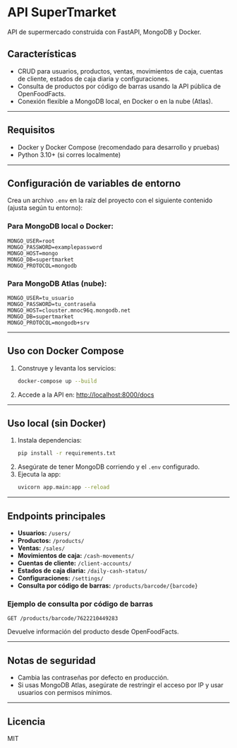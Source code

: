 # API SuperTmarket

API de supermercado construida con FastAPI, MongoDB y Docker.

## Características

- CRUD para usuarios, productos, ventas, movimientos de caja, cuentas de cliente, estados de caja diaria y configuraciones.
- Consulta de productos por código de barras usando la API pública de OpenFoodFacts.
- Conexión flexible a MongoDB local, en Docker o en la nube (Atlas).

---

## Requisitos

- Docker y Docker Compose (recomendado para desarrollo y pruebas)
- Python 3.10+ (si corres localmente)

---

## Configuración de variables de entorno

Crea un archivo `.env` en la raíz del proyecto con el siguiente contenido (ajusta según tu entorno):

### Para MongoDB local o Docker:

```
MONGO_USER=root
MONGO_PASSWORD=examplepassword
MONGO_HOST=mongo
MONGO_DB=supertmarket
MONGO_PROTOCOL=mongodb
```

### Para MongoDB Atlas (nube):

```
MONGO_USER=tu_usuario
MONGO_PASSWORD=tu_contraseña
MONGO_HOST=clouster.mnoc96q.mongodb.net
MONGO_DB=supertmarket
MONGO_PROTOCOL=mongodb+srv
```

---

## Uso con Docker Compose

1. Construye y levanta los servicios:
   ```sh
   docker-compose up --build
   ```
2. Accede a la API en: [http://localhost:8000/docs](http://localhost:8000/docs)

---

## Uso local (sin Docker)

1. Instala dependencias:
   ```sh
   pip install -r requirements.txt
   ```
2. Asegúrate de tener MongoDB corriendo y el `.env` configurado.
3. Ejecuta la app:
   ```sh
   uvicorn app.main:app --reload
   ```

---

## Endpoints principales

- **Usuarios:** `/users/`
- **Productos:** `/products/`
- **Ventas:** `/sales/`
- **Movimientos de caja:** `/cash-movements/`
- **Cuentas de cliente:** `/client-accounts/`
- **Estados de caja diaria:** `/daily-cash-status/`
- **Configuraciones:** `/settings/`
- **Consulta por código de barras:** `/products/barcode/{barcode}`

### Ejemplo de consulta por código de barras

```
GET /products/barcode/7622210449283
```

Devuelve información del producto desde OpenFoodFacts.

---

## Notas de seguridad

- Cambia las contraseñas por defecto en producción.
- Si usas MongoDB Atlas, asegúrate de restringir el acceso por IP y usar usuarios con permisos mínimos.

---

## Licencia

MIT
